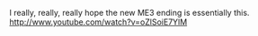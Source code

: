I really, really, really hope the new ME3 ending is essentially this. http://www.youtube.com/watch?v=oZlSoiE7YlM